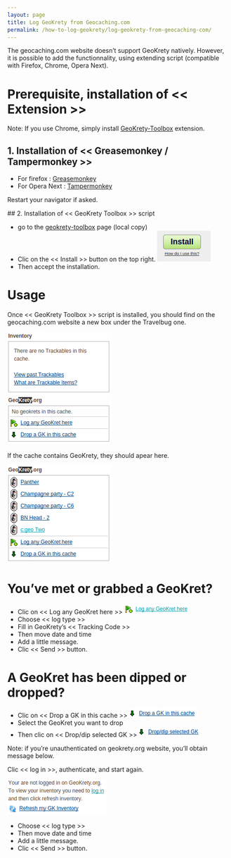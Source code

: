 ```yaml
---
layout: page
title: Log GeoKrety from Geocaching.com
permalink: /how-to-log-geokrety/log-geokrety-from-geocaching-com/
---
```


The geocaching.com website doesn’t support GeoKrety natively.
However, it is possible to add the functionnality, using extending script (compatible with Firefox, Chrome, Opera Next).

# Prerequisite, installation of << Extension >>

Note: If you use Chrome, simply install [GeoKrety-Toolbox](https://chrome.google.com/webstore/detail/geokrety-toolbox/ldbheajkebdflbjdckojokbfdndkahnl) extension.

## 1. Installation of << Greasemonkey / Tampermonkey >>

* For firefox : [Greasemonkey](https://addons.mozilla.org/firefox/addon/greasemonkey/)
* For Opera Next : [Tampermonkey](https://addons.opera.com/en/extensions/details/tampermonkey-beta/)

Restart your navigator if asked.

## 2. Installation of << GeoKrety Toolbox >> script

* go to the [geokrety-toolbox](http://userscripts-mirror.org/scripts/show/59670.html) page (local copy)
* Clic on the << Install >> button on the top right.
![GeoKrety Toolbox Install Button at userscripts-mirror.org](/images/en/GeoKrety-tutorial_geocaching-com_GeoKrety-Toolbox_Install-Button.png "GeoKrety Toolbox Install Button at userscripts-mirror.org")
* Then accept the installation.

# Usage

Once << GeoKrety Toolbox >> script is installed, you should find on the  geocaching.com website a new box under the Travelbug one.

![](/images/en/GeoKrety-tutorial_geocaching-com_GeoKrety-Toolbox.png)

If the cache contains GeoKrety, they should apear here.

![](/images/en/GeoKrety-tutorial_geocaching-com_GeoKrety-Toolbox_GeoKrety-list.png)

# You’ve met or grabbed a GeoKret?

* Clic on << Log any GeoKret here >>
![](/images/en/GeoKrety-tutorial_geocaching-com_GeoKrety-Toolbox_Grab-a-GeoKrety_Log-any-GeoKret-here.png)
* Choose << log type >>
* Fill in GeoKrety’s << Tracking Code >>
* Then move date and time
* Add a little message.
* Clic << Send >> button.

# A GeoKret has been dipped or dropped?

* Clic on << Drop a GK in this cache >>
![](/images/en/GeoKrety-tutorial_geocaching-com_GeoKrety-Toolbox_Drop-a-GeoKrety-in-this-cache.png)
* Select the GeoKret you want to drop
* Then clic on << Drop/dip selected GK >>
![](/images/en/GeoKrety-tutorial_geocaching-com_GeoKrety-Toolbox_Drop-dip-selected-GK.png)

Note: if you’re unauthenticated on geokrety.org website, you’ll obtain message below.

Clic << log in >>, authenticate, and start again.

![](/images/en/GeoKrety-tutorial_geocaching-com_GeoKrety-Toolbox_Your-are-not-logged-in-on-GeoKrety-org.png)

* Choose << log type >>
* Then move date and time
* Add a little message.
* Clic << Send >> button.
